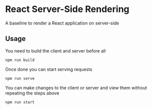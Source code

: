 # React Server-Side Rendering

A baseline to render a React application on server-side

## Usage

You need to build the client and server before all

```
npm run build
```

Once done you can start serving requests

```
npm run serve
```

You can make changes to the client or server and view them without repeating the steps above

```
npm run start
```
